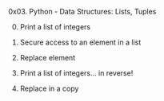 0x03. Python - Data Structures: Lists, Tuples

0. Print a list of integers

1. Secure access to an element in a list

2. Replace element

3. Print a list of integers... in reverse!

4. Replace in a copy
